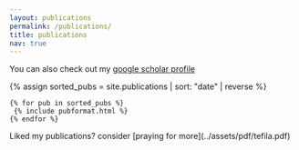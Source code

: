 ```yaml
---
layout: publications
permalink: /publications/
title: publications
nav: true
---  
```

You can also check out my [google scholar profile](https://scholar.google.com/citations?user=b7Io-mAAAAAJ)
<div class="publications">
  {% assign sorted_pubs = site.publications | sort: "date" | reverse %}
  
    {% for pub in sorted_pubs %}
     {% include pubformat.html %} 
    {% endfor %}

</div>
Liked my publications? consider [praying for more](../assets/pdf/tefila.pdf)